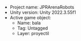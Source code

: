 <!-- UNITY CODE ASSIST INSTRUCTIONS START -->
- Project name: JPRArenaRobots
- Unity version: Unity 2022.3.55f1
- Active game object:
  - Name: bala
  - Tag: Untagged
  - Layer: proyectil
<!-- UNITY CODE ASSIST INSTRUCTIONS END -->